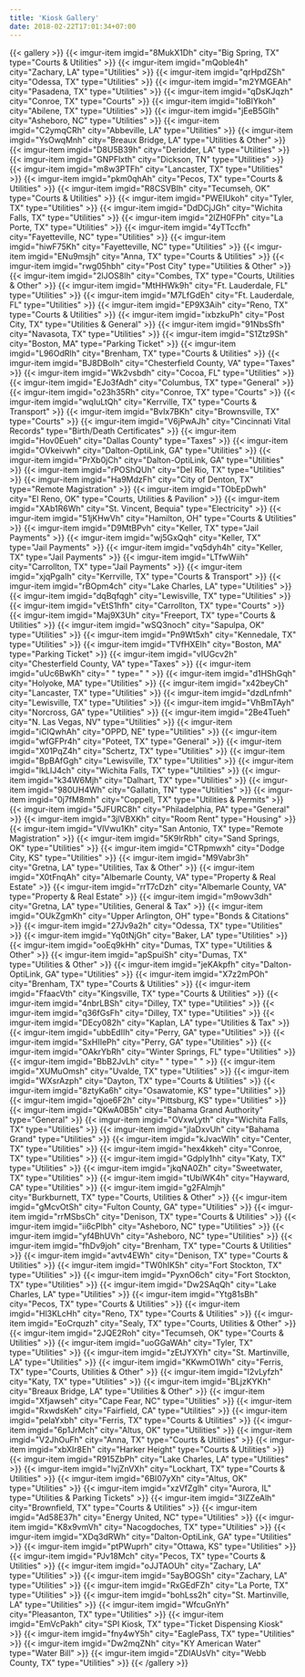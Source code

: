 ```yaml
---
title: 'Kiosk Gallery'
date: 2018-02-22T17:01:34+07:00
---
```


{{< gallery >}}
    {{< imgur-item imgid="8MukX1Dh" city="Big Spring, TX" type="Courts & Utilities" >}}
    {{< imgur-item imgid="mQoble4h" city="Zachary, LA" type="Utilities" >}}
    {{< imgur-item imgid="qrHpdZSh" city="Odessa, TX" type="Utilities" >}}
    {{< imgur-item imgid="m2YMGEAh" city="Pasadena, TX" type="Utilities" >}}
    {{< imgur-item imgid="qDsKJqzh" city="Conroe, TX" type="Courts" >}}
    {{< imgur-item imgid="IoBIYkoh" city="Abilene, TX" type="Utilities" >}}
    {{< imgur-item imgid="jEeB5Glh" city="Asheboro, NC" type="Utilities" >}}
    {{< imgur-item imgid="C2ymqCRh" city="Abbeville, LA" type="Utilities" >}}
    {{< imgur-item imgid="YsOwqMnh" city="Breaux Bridge, LA" type="Utilities & Other" >}}
    {{< imgur-item imgid="D8U5B39h" city="Deridder, LA" type="Utilities" >}}
    {{< imgur-item imgid="GNPFlxth" city="Dickson, TN" type="Utilities" >}}
    {{< imgur-item imgid="m8w3PTFh" city="Lancaster, TX" type="Utilities" >}}
    {{< imgur-item imgid="pkm0qhAh" city="Pecos, TX" type="Courts & Utilities" >}}
    {{< imgur-item imgid="R8CSVBIh" city="Tecumseh, OK" type="Courts & Utilities" >}}
    {{< imgur-item imgid="PWEIUkoh" city="Tyler, TX" type="Utilities" >}}
    {{< imgur-item imgid="DdDCjJGh" city="Wichita Falls, TX" type="Utilities" >}}
    {{< imgur-item imgid="2lZH0FPh" city="La Porte, TX" type="Utilities" >}}
    {{< imgur-item imgid="4yTTccfh" city="Fayetteville, NC" type="Utilities" >}}
    {{< imgur-item imgid="hiwF75Kh" city="Fayetteville, NC" type="Utilities" >}}
    {{< imgur-item imgid="ENu9msjh" city="Anna, TX" type="Courts & Utilities" >}}
    {{< imgur-item imgid="rwg05hbh" city="Post City" type="Utilities & Other" >}}
    {{< imgur-item imgid="2lJOS8lh" city="Combes, TX" type="Courts, Utilities & Other" >}}
    {{< imgur-item imgid="MtHHWk9h" city="Ft. Lauderdale, FL" type="Utilities" >}}
    {{< imgur-item imgid="M7LfGdEh" city="Ft. Lauderdale, FL" type="Utilities" >}}
    {{< imgur-item imgid="EP9X3Aih" city="Reno, TX" type="Courts & Utilities" >}}
    {{< imgur-item imgid="ixbzkuPh" city="Post City, TX" type="Utilities & General" >}}
    {{< imgur-item imgid="91NbsSfh" city="Navasota, TX" type="Utilities" >}}
    {{< imgur-item imgid="S1Ztz9Sh" city="Boston, MA" type="Parking Ticket" >}}
    {{< imgur-item imgid="L96OdRlh" city="Brenham, TX" type="Courts & Utilities" >}}
    {{< imgur-item imgid="BJ8DBoIh" city="Chesterfield County, VA" type="Taxes" >}}
    {{< imgur-item imgid="Wk2vsbdh" city="Cocoa, FL" type="Utilities" >}}
    {{< imgur-item imgid="EJo3fAdh" city="Columbus, TX" type="General" >}}
    {{< imgur-item imgid="o23h35Rh" city="Conroe, TX" type="Courts" >}}
    {{< imgur-item imgid="wqIuLtQh" city="Kerrville, TX" type="Courts & Transport" >}}
    {{< imgur-item imgid="BvIx7BKh" city="Brownsville, TX" type="Courts" >}}
    {{< imgur-item imgid="V6jPwAJh" city="Cincinnati Vital Records" type="Birth/Death Certificates" >}}
    {{< imgur-item imgid="Hov0Eueh" city="Dallas County" type="Taxes" >}}
    {{< imgur-item imgid="OVkeivwh" city="Dalton-OptiLink, GA" type="Utilities" >}}
    {{< imgur-item imgid="PrXb0jCh" city="Dalton-OptiLink, GA" type="Utilities" >}}
    {{< imgur-item imgid="rPOShQUh" city="Del Rio, TX" type="Utilities" >}}
    {{< imgur-item imgid="Ha9MdzFh" city="City of Denton, TX" type="Remote Magistration" >}}
    {{< imgur-item imgid="TObEpDwh" city="El Reno, OK" type="Courts, Utilities & Pavilion" >}}
    {{< imgur-item imgid="XAb1R6Wh" city="St. Vincent, Bequia" type="Electricity" >}}
    {{< imgur-item imgid="51jKHwVh" city="Hamilton, OH" type="Courts & Utilities" >}}
    {{< imgur-item imgid="D9MtBPvh" city="Keller, TX" type="Jail Payments" >}}
    {{< imgur-item imgid="wj5GxQqh" city="Keller, TX" type="Jail Payments" >}}
    {{< imgur-item imgid="vq5dyh4h" city="Keller, TX" type="Jail Payments" >}}
    {{< imgur-item imgid="LTfwWiih" city="Carrollton, TX" type="Jail Payments" >}}
    {{< imgur-item imgid="xjqPgaIh" city="Kerrville, TX" type="Courts & Transport" >}}
    {{< imgur-item imgid="rBOpm4ch" city="Lake Charles, LA" type="Utilities" >}}
    {{< imgur-item imgid="dqBqfqgh" city="Lewisville, TX" type="Utilities" >}}
    {{< imgur-item imgid="vEtS1hfh" city="Carrollton, TX" type="Courts" >}}
    {{< imgur-item imgid="Maj9X3Uh" city="Freeport, TX" type="Courts & Utilities" >}}
    {{< imgur-item imgid="wSQ3noch" city="Sapulpa, OK" type="Utilities" >}}
    {{< imgur-item imgid="Pn9Wt5xh" city="Kennedale, TX" type="Utilities" >}}
    {{< imgur-item imgid="TVfHXElh" city="Boston, MA" type="Parking Ticket" >}}
    {{< imgur-item imgid="vIUGcv2h" city="Chesterfield County, VA" type="Taxes" >}}
    {{< imgur-item imgid="uUc6BwKh" city=" " type=" " >}}
    {{< imgur-item imgid="d1HShGqh" city="Holyoke, MA" type="Utilities" >}}
    {{< imgur-item imgid="x42beyCh" city="Lancaster, TX" type="Utilities" >}}
    {{< imgur-item imgid="dzdLnfmh" city="Lewisville, TX" type="Utilities" >}}
    {{< imgur-item imgid="VhBmTAyh" city="Norcross, GA" type="Utilities" >}}
    {{< imgur-item imgid="2Be4Tueh" city="N. Las Vegas, NV" type="Utilities" >}}
    {{< imgur-item imgid="iCIQwhAh" city="OPPD, NE" type="Utilities" >}}
    {{< imgur-item imgid="wfGFPr4h" city="Poteet, TX" type="General" >}}
    {{< imgur-item imgid="X01PqZ4h" city="Schertz, TX" type="Utilities" >}}
    {{< imgur-item imgid="BpBAfGgh" city="Lewisville, TX" type="Utilities" >}}
    {{< imgur-item imgid="lkLIJ4ch" city="Wichita Falls, TX" type="Utilities" >}}
    {{< imgur-item imgid="k34W6Mjh" city="Dalhart, TX" type="Utilities" >}}
    {{< imgur-item imgid="980UH4Wh" city="Gallatin, TN" type="Utilities" >}}
    {{< imgur-item imgid="0j7fM8mh" city="Coppell, TX" type="Utilities & Permits" >}}
    {{< imgur-item imgid="5JFURC8h" city="Philadelphia, PA" type="General" >}}
    {{< imgur-item imgid="3jlVBXKh" city="Room Rent" type="Housing" >}}
    {{< imgur-item imgid="VlVwu1Kh" city="San Antonio, TX" type="Remote Magistration" >}}
    {{< imgur-item imgid="5K9lrRbh" city="Sand Springs, OK" type="Utilities" >}}
    {{< imgur-item imgid="CTRpmwxh" city="Dodge City, KS" type="Utilities" >}}
    {{< imgur-item imgid="M9Vabr3h" city="Gretna, LA" type="Utilities, Tax & Other" >}}
    {{< imgur-item imgid="X0tFnqAh" city="Albemarle County, VA" type="Property & Real Estate" >}}
    {{< imgur-item imgid="rrT7cDzh" city="Albemarle County, VA" type="Property & Real Estate" >}}
    {{< imgur-item imgid="m9owv3dh" city="Gretna, LA" type="Utilities, General & Tax" >}}
    {{< imgur-item imgid="OUkZgmKh" city="Upper Arlington, OH" type="Bonds & Citations" >}}
    {{< imgur-item imgid="27Jv9a2h" city="Odessa, TX" type="Utilities" >}}
    {{< imgur-item imgid="Yq0tNjGh" city="Baker, LA" type="Utilities" >}}
    {{< imgur-item imgid="ooEq9kHh" city="Dumas, TX" type="Utilities & Other" >}}
    {{< imgur-item imgid="apSpuiSh" city="Dumas, TX" type="Utilities & Other" >}}
    {{< imgur-item imgid="jeKAkpfh" city="Dalton-OptiLink, GA" type="Utilities" >}}
    {{< imgur-item imgid="X7z2mPOh" city="Brenham, TX" type="Courts & Utilities" >}}
    {{< imgur-item imgid="FfaacVth" city="Kingsville, TX" type="Courts & Utilities" >}}
    {{< imgur-item imgid="4nbrLBSh" city="Dilley, TX" type="Utilities" >}}
    {{< imgur-item imgid="q36fGsFh" city="Dilley, TX" type="Utilities" >}}
    {{< imgur-item imgid="DEcy082h" city="Kaplan, LA" type="Utilities & Tax" >}}
    {{< imgur-item imgid="ubbEdIIh" city="Perry, GA" type="Utilities" >}}
    {{< imgur-item imgid="SxHIIePh" city="Perry, GA" type="Utilities" >}}
    {{< imgur-item imgid="OAkrYbRh" city="Winter Springs, FL" type="Utilities" >}}
    {{< imgur-item imgid="BbB2JvLh" city=" " type=" " >}}
    {{< imgur-item imgid="XUMuOmsh" city="Uvalde, TX" type="Utilities" >}}
    {{< imgur-item imgid="WXsrAzph" city="Dayton, TX" type="Courts & Utilities" >}}
    {{< imgur-item imgid="8ztyKa6h" city="Osawatomie, KS" type="Utilities" >}}
    {{< imgur-item imgid="qjoe6F2h" city="Pittsburg, KS" type="Utilities" >}}
    {{< imgur-item imgid="QKwA0B5h" city="Bahama Grand Authority" type="General" >}}
    {{< imgur-item imgid="OVxwLyth" city="Wichita Falls, TX" type="Utilities" >}}
    {{< imgur-item imgid="jIaDxvUh" city="Bahama Grand" type="Utilities" >}}
    {{< imgur-item imgid="kJvacWlh" city="Center, TX" type="Utilities" >}}
    {{< imgur-item imgid="hex4kkeh" city="Conroe, TX" type="Utilities" >}}
    {{< imgur-item imgid="Gdply1hh" city="Katy, TX" type="Utilities" >}}
    {{< imgur-item imgid="jkqNA0Zh" city="Sweetwater, TX" type="Utilities" >}}
    {{< imgur-item imgid="tUbiWK4h" city="Hayward, CA" type="Utilities" >}}
    {{< imgur-item imgid="g2FAlmjh" city="Burkburnett, TX" type="Courts, Utilities & Other" >}}
    {{< imgur-item imgid="gMcvOtSh" city="Fulton County, GA" type="Utilities" >}}
    {{< imgur-item imgid="rrMSbsCh" city="Denison, TX" type="Courts & Utilities" >}}
    {{< imgur-item imgid="ii6cPlbh" city="Asheboro, NC" type="Utilities" >}}
    {{< imgur-item imgid="yf4BhUVh" city="Asheboro, NC" type="Utilities" >}}
    {{< imgur-item imgid="fhDv9joh" city="Brenham, TX" type="Courts & Utilities" >}}
    {{< imgur-item imgid="avtv4EWh" city="Denison, TX" type="Courts & Utilities" >}}
    {{< imgur-item imgid="TW0hIK5h" city="Fort Stockton, TX" type="Utilities" >}}
    {{< imgur-item imgid="PyxnO6ch" city="Fort Stockton, TX" type="Utilities" >}}
    {{< imgur-item imgid="Dw2SAqQh" city="Lake Charles, LA" type="Utilities" >}}
    {{< imgur-item imgid="Ytg81sBh" city="Pecos, TX" type="Courts & Utilities" >}}
    {{< imgur-item imgid="Hl3KLcHh" city="Reno, TX" type="Courts & Utilities" >}}
    {{< imgur-item imgid="EoCrquzh" city="Sealy, TX" type="Courts, Utilities & Other" >}}
    {{< imgur-item imgid="2JQE2Roh" city="Tecumseh, OK" type="Courts & Utilities" >}}
    {{< imgur-item imgid="uoGGaWAh" city="Tyler, TX" type="Utilities" >}}
    {{< imgur-item imgid="zEtJYXYh" city="St. Martinville, LA" type="Utilities" >}}
    {{< imgur-item imgid="KKwmO1Wh" city="Ferris, TX" type="Courts, Utilities & Other" >}}
    {{< imgur-item imgid="I2vLyfzh" city="Katy, TX" type="Utilities" >}}
    {{< imgur-item imgid="BLjzKYKh" city="Breaux Bridge, LA" type="Utilities & Other" >}}
    {{< imgur-item imgid="Xfjawseh" city="Cape Fear, NC" type="Utilities" >}}
    {{< imgur-item imgid="RxwdsKeh" city="Fairfield, CA" type="Utilities" >}}
    {{< imgur-item imgid="pelaYxbh" city="Ferris, TX" type="Courts & Utilities" >}}
    {{< imgur-item imgid="6p1JrMch" city="Altus, OK" type="Utilities" >}}
    {{< imgur-item imgid="V2JhOuFh" city="Anna, TX" type="Courts & Utilities" >}}
    {{< imgur-item imgid="xbXIr8Eh" city="Harker Height" type="Courts & Utilities" >}}
    {{< imgur-item imgid="R915ZbPh" city="Lake Charles, LA" type="Utilities" >}}
    {{< imgur-item imgid="lvjZnVXh" city="Lockhart, TX" type="Courts & Utilities" >}}
    {{< imgur-item imgid="6BI07yXh" city="Altus, OK" type="Utilities" >}}
    {{< imgur-item imgid="xzVfZglh" city="Aurora, IL" type="Utilities & Parking Tickets" >}}
    {{< imgur-item imgid="3IZZeAlh" city="Brownfield, TX" type="Courts & Utilities" >}}
    {{< imgur-item imgid="Ad58E37h" city="Energy United, NC" type="Utilities" >}}
    {{< imgur-item imgid="K8x9vmVh" city="Nacogdoches, TX" type="Utilities" >}}
    {{< imgur-item imgid="XDq3dRWh" city="Dalton-OptiLink, GA" type="Utilities" >}}
    {{< imgur-item imgid="ptPWuprh" city="Ottawa, KS" type="Utilities" >}}
    {{< imgur-item imgid="PJv18Mch" city="Pecos, TX" type="Courts & Utilities" >}}
    {{< imgur-item imgid="oJJTAOUh" city="Zachary, LA" type="Utilities" >}}
    {{< imgur-item imgid="5ayBOGSh" city="Zachary, LA" type="Utilities" >}}
    {{< imgur-item imgid="RxGEdFZh" city="La Porte, TX" type="Utilities" >}}
    {{< imgur-item imgid="bohLss2h" city="St. Martinville, LA" type="Utilities" >}}
    {{< imgur-item imgid="WfcuGnYh" city="Pleasanton, TX" type="Utilities" >}}
    {{< imgur-item imgid="EmVcPakh" city="SPI Kiosk, TX" type="Ticket Dispensing Kiosk" >}}
    {{< imgur-item imgid="fny4wY5h" city="EaglePass, TX" type="Utilities" >}}
    {{< imgur-item imgid="Dw2mqZNh" city="KY American Water" type="Water Bill" >}}
    {{< imgur-item imgid="ZDlAUsVh" city="Webb County, TX" type="Utilities" >}}
{{< /gallery >}}
